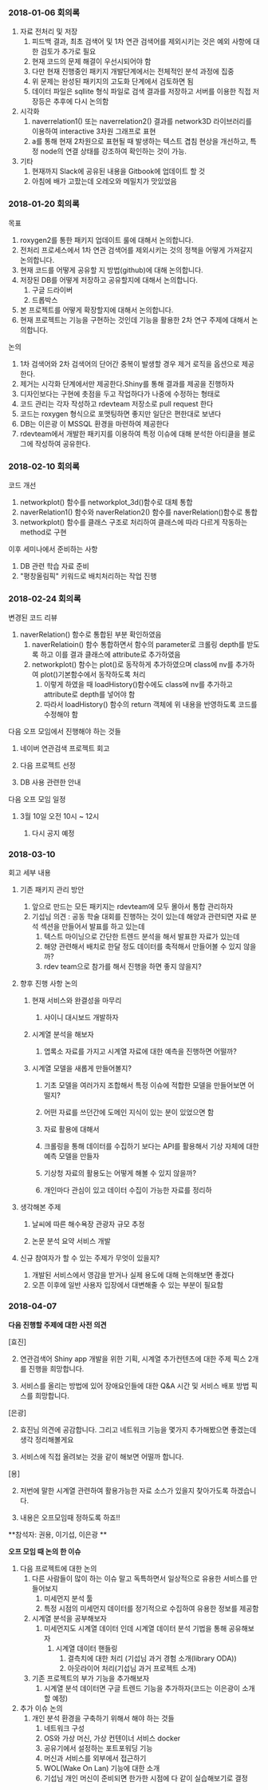 ### 2018-01-06 회의록

1. 자료 전처리 및 저장
   1. 피드백 결과, 최초 검색어 및 1차 연관 검색어를 제외시키는 것은 예외 사항에 대한 검토가 추가로 필요
   2. 현재 코드의 문제 해결이 우선시되어야 함
   3. 다만 현재 진행중인 패키지 개발단계에서는 전체적인 분석 과정에 집중
   4. 위 문제는 완성된 패키지의 고도화 단계에서 검토하면 됨
   5. 데이터 파일은 sqllite 형식 파일로 검색 결과를 저장하고 서버를 이용한 직접 저장등은 추후에 다시 논의함
2. 시각화
   1. naverrelation1\(\) 또는 naverrelation2\(\) 결과를 network3D 라이브러리를 이용하여 interactive 3차원 그래프로 표현
   2. a를 통해 현재 2차원으로 표현될 때 발생하는 텍스트 겹침 현상을 개선하고, 특정 node의 연결 상태를 강조하여 확인하는 것이 가능.
3. 기타
   1. 현재까지 Slack에 공유된 내용을 Gitbook에 업데이트 할 것
   2. 아침에 배가 고팠는데 오레오와 메밀치가 맛있었음

### 2018-01-20 회의록

목표

1. roxygen2를 통한 패키지 업데이트 룰에 대해서 논의합니다.
2. 전처리 프로세스에서 1차 연관 검색어를 제외시키는 것의 정책을 어떻게 가져갈지 논의합니다.
3. 현재 코드를 어떻게 공유할 지 방법\(github\)에 대해 논의합니다.
4. 저장된 DB를 어떻게 저장하고 공유할지에 대해서 논의합니다.
   1. 구글 드라이버
   2. 드롭박스
5. 본 프로젝트를 어떻게 확장할지에 대해서 논의합니다.
6. 현재 프로젝트는 기능을 구현하는 것인데 기능을 활용한 2차 연구 주제에 대해서 논의합니다.

논의

1. 1차 검색어와 2차 검색어의 단어간 중복이 발생할 경우 제거 로직을 옵션으로 제공한다.
2. 제거는 시각화 단계에서만 제공한다.Shiny를 통해 결과를 제공을 진행하자
3. 디자인보다는 구현에 촛점을 두고 작업하다가 나중에 수정하는 형태로
4. 코드 관리는 각자 작성하고 rdevteam 저장소로 pull request 한다
5. 코드는 roxygen 형식으로 포맷팅하면 좋지만 일단은 편한대로 보낸다
6. DB는 이은광 이 MSSQL 환경을 마련하여 제공한다
7. rdevteam에서 개발한 패키지를 이용하여 특정 이슈에 대해 분석한 아티클을 블로그에 작성하여 공유한다.

### 2018-02-10 회의록

코드 개선

1. networkplot\(\) 함수를 networkplot\_3d\(\)함수로 대체 통합
2. naverRelation1\(\) 함수와 naverRelation2\(\) 함수를 naverRelation\(\)함수로 통합
3. networkplot\(\) 함수를 클래스 구조로 처리하여 클래스에 따라 다르게 작동하는 method로 구현

이후 세미나에서 준비하는 사항

1. DB 관련 학습 자료 준비
2. "평창올림픽" 키워드로 배치처리하는 작업 진행

### 2018-02-24 회의록

변경된 코드 리뷰

1. naverRelation\(\) 함수로 통합된 부분 확인하였음
   1. naverRelatioin\(\) 함수 통합하면서 함수의 parameter로 크롤링 depth를 받도록 하고 이를 결과 클래스에 attribute로 추가하였음
   2. networkplot\(\) 함수는 plot\(\)로 동작하게 추가하였으며 class에 nv를 추가하여 plot\(\)기본함수에서 동작하도록 처리
      1. 이렇게 하였을 때 loadHistory\(\)함수에도 class에 nv를 추가하고 attribute로 depth를 넣어야 함
      2. 따라서 loadHistory\(\) 함수의 return 객체에 위 내용을 반영하도록 코드를 수정해야 함

다음 오프 모임에서 진행해야 하는 것들

1. 네이버 연관검색 프로젝트 회고

2. 다음 프로젝트 선정

3. DB 사용 관련한 안내

다음 오프 모임 일정

1. 3월 10일 오전 10시 ~ 12시

   1. 다시 공지 예정

### 2018-03-10

회고 세부 내용

1. 기존 패키지 관리 방안
   1. 앞으로 만드는 모든 패키지는 rdevteam에 모두 몰아서 통합 관리하자
   2. 기섭님 의견 : 공동 학술 대회를 진행하는 것이 있는데 해양과 관련되면 자료 분석 섹션을 만들어서 발표를 하고 있는데
      1. 텍스트 마이닝으로 간단한 트렌드 분석을 해서 발표한 자료가 있는데
      2. 해양 관련해서 배치로 한달 정도 데이터를 축적해서 만들어볼 수 있지 않을까?
      3. rdev team으로 참가를 해서 진행을 하면 좋지 않을지?
2. 향후 진행 사항 논의  
   1. 현재 서비스와 완결성을 마무리  
      1. 샤이니 대시보드 개발하자  
   2. 시계열 분석을 해보자  
      1. 엽록소 자료를 가지고 시계열 자료에 대한 예측을 진행하면 어떨까?

   1. 시계열 모델을 새롭게 만들어볼지?

      1. 기초 모델을 여러가지 조합해서 특정 이슈에 적합한 모델을 만들어보면 어떨지?

      2. 어떤 자료를 쓰던간에 도메인 지식이 있는 분이 있었으면 함

      3. 자료 활용에 대해서

      4. 크롤링을 통해 데이터를 수집하기 보다는 API를 활용해서 기상 자체에 대한 예측 모델을 만들자

      5. 기상청 자료의 활용도는 어떻게 해볼 수 있지 않을까?

      6. 개인마다 관심이 있고 데이터 수집이 가능한 자료를 정리하

3. 생각해본 주제

   1. 날씨에 따른 해수욕장 관광자 규모 추정

   2. 논문 분석 요약 서비스 개발

4. 신규 참여자가 할 수 있는 주제가 무엇이 있을지?  
   1. 개발된 서비스에서 영감을 받거나 실제 용도에 대해 논의해보면 좋겠다  
   2. 오픈 이후에 일반 사용자 입장에서 대변해줄 수 있는 부분이 필요함

### 2018-04-07

**다음 진행할 주제에 대한 사전 의견**

\[효진\]

2. 연관검색어 Shiny app 개발을 위한 기획, 시계열 추가컨텐츠에 대한 주제 픽스 2개를 진행을 희망합니다.

3. 서비스를 올리는 방법에 있어 장애요인들에 대한 Q&A 시간 및 서비스 배포 방법 픽스를 희망합니다.

\[은광\]

2. 효진님 의견에 공감합니다. 그리고 네트워크 기능을 몇가지 추가해봤으면 좋겠는데 생각 정리해볼게요

3. 서비스에 직접 올려보는 것을 같이 해보면 어떨까 합니다.

\[용\]

2. 저번에 말한 시계열 관련하여 활용가능한 자료 소스가 있을지 찾아가도록 하겠습니다.

3. 내용은 오프모임때 정하도록 하죠!!

**참석자: 권용, 이기섭, 이은광 **

**오프 모임 때 논의 한 이슈**

1. 다음 프로젝트에 대한 논의
   1. 다른 사람들이 많이 하는 이슈 말고 독특하면서 일상적으로 유용한 서비스를 만들어보지
      1. 미세먼지 분석 툴
      2. 특정 시점의 미세먼지 데이터를 정기적으로 수집하여 유용한 정보를 제공함
   2. 시계열 분석을 공부해보자
      1. 미세먼지도 시계열 데이터 인데 시계열 데이터 분석 기법을 통해 공유해보자
         1. 시계열 데이터 핸들링
            1. 결측치에 대한 처리 \(기섭님 과거 경험 소개\(library ODA\)\)
            2. 아웃라이어 처리\(기섭님 과거 프로젝트 소개\)
   3. 기존 프로젝트의 부가 기능을 추가해보자
      1. 시계열 분석 데이터면 구글 트렌드 기능을 추가하자\(코드는 이은광이 소개할 예정\)
2. 추가 이슈 논의
   1. 개인 분석 환경을 구축하기 위해서 해야 하는 것들
      1. 네트워크 구성
      2. OS와 가상 머신, 가상 컨텐이너 서비스 docker
      3. 공유기에서 설정하는 포트포워딩 기능
      4. 머신과 서비스를 외부에서 접근하기
      5. WOL\(Wake On Lan\) 기능에 대한 소개
      6. 기섭님 개인 머신이 준비되면 한가한 시점에 다 같이 실습해보기로 결정







